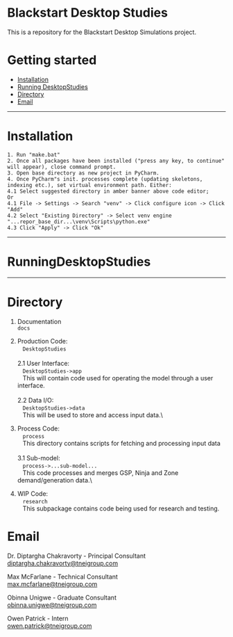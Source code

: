 Blackstart Desktop Studies
========================

This is a repository for the Blackstart Desktop Simulations project.

Getting started 
=============================


- [Installation](#Installation)
- [Running DesktopStudies](#RunningDesktopStudies)
- [Directory](#Directory)
- [Email](#Email)

----------------------------------

# Installation
`1. Run "make.bat"`\
`2. Once all packages have been installed ("press any key, to continue" will appear), close command prompt.`\
`3. Open base directory as new project in PyCharm.`\
`4. Once PyCharm"s init. processes complete (updating skeletons, indexing etc.), set virtual environment path. Either:`\
`4.1 Select suggested directory in amber banner above code editor;`\
`Or `\
`4.1 File -> Settings -> Search "venv" -> Click configure icon -> Click "Add"`\
`4.2 Select "Existing Directory" -> Select venv engine "...repor_base_dir...\venv\Scripts\python.exe"`\
`4.3 Click "Apply" -> Click "Ok"`

----------------------------------

# RunningDesktopStudies

----------------------------------

# Directory
1. Documentation\
 `docs`
 
2. Production Code:\
 &nbsp;&nbsp;&nbsp;`DesktopStudies`\
 \
2.1 User Interface:\
&nbsp;&nbsp;&nbsp;`DesktopStudies->app`\
&nbsp;&nbsp;&nbsp;This will contain code used for operating the model through a user interface.\
 \
2.2 Data I/O:\
&nbsp;&nbsp;&nbsp;`DesktopStudies->data`\
&nbsp;&nbsp;&nbsp;This will be used to store and access input data.\

3. Process Code:\
&nbsp;&nbsp;&nbsp;`process`\
&nbsp;&nbsp;&nbsp;This directory contains scripts for fetching and processing input data\
 \
3.1 Sub-model:\
&nbsp;&nbsp;&nbsp;`process->...sub-model...`\
&nbsp;&nbsp;&nbsp;This code processes and merges GSP, Ninja and Zone demand/generation data.\

4. WIP Code:\
&nbsp;&nbsp;&nbsp;`research`\
&nbsp;&nbsp;&nbsp;This subpackage contains code being used for research and testing.

# Email

Dr. Diptargha Chakravorty - Principal Consultant\
<diptargha.chakravorty@tneigroup.com>

Max McFarlane - Technical Consultant\
<max.mcfarlane@tneigroup.com>

Obinna Unigwe - Graduate Consultant\
<obinna.unigwe@tneigroup.com>

Owen Patrick - Intern\
<owen.patrick@tneigroup.com>
